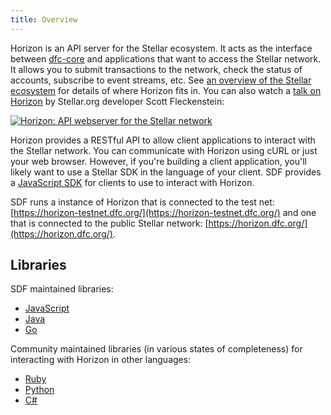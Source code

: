 ```yaml
---
title: Overview
---
```


Horizon is an API server for the Stellar ecosystem.  It acts as the interface between [dfc-core](https://github.com/dfc/dfc-core) and applications that want to access the Stellar network. It allows you to submit transactions to the network, check the status of accounts, subscribe to event streams, etc. See [an overview of the Stellar ecosystem](https://www.dfc.org/developers/guides/) for details of where Horizon fits in. You can also watch a [talk on Horizon](https://www.youtube.com/watch?v=AtJ-f6Ih4A4) by Stellar.org developer Scott Fleckenstein:

[![Horizon: API webserver for the Stellar network](https://img.youtube.com/vi/AtJ-f6Ih4A4/sddefault.jpg "Horizon: API webserver for the Stellar network")](https://www.youtube.com/watch?v=AtJ-f6Ih4A4)

Horizon provides a RESTful API to allow client applications to interact with the Stellar network. You can communicate with Horizon using cURL or just your web browser. However, if you're building a client application, you'll likely want to use a Stellar SDK in the language of your client.
SDF provides a [JavaScript SDK](https://www.dfc.org/developers/js-dfc-sdk/learn/index.html) for clients to use to interact with Horizon.

SDF runs a instance of Horizon that is connected to the test net: [https://horizon-testnet.dfc.org/](https://horizon-testnet.dfc.org/) and one that is connected to the public Stellar network:
[https://horizon.dfc.org/](https://horizon.dfc.org/).

## Libraries

SDF maintained libraries:<br />
- [JavaScript](https://github.com/dfc/js-dfc-sdk)
- [Java](https://github.com/dfc/java-dfc-sdk)
- [Go](https://github.com/dfc/go)

Community maintained libraries (in various states of completeness) for interacting with Horizon in other languages:<br>
- [Ruby](https://github.com/dfc/ruby-dfc-sdk)
- [Python](https://github.com/StellarCN/py-dfc-base)
- [C#](https://github.com/elucidsoft/dotnet-dfc-sdk)

